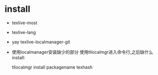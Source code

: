 # install

- texlive-most
- texlive-lang
- yay texlive-localmanager-git

- 使用localmanager安装缺少的部分 使用tllocalmgr进入命令行,之后缺什么install:

    tllocalmgr
    install packagename 
    texhash




